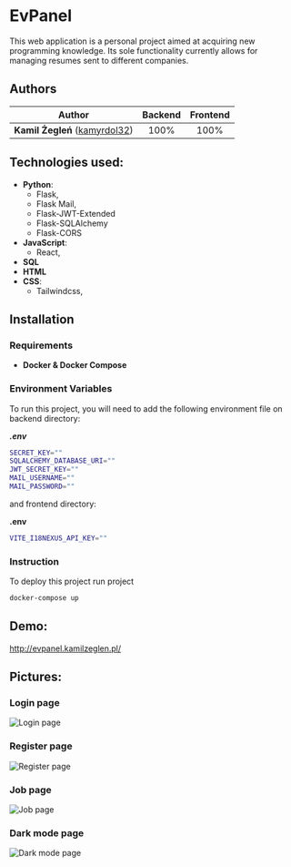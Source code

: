 # EvPanel

This web application is a personal project aimed at acquiring new programming knowledge. Its sole functionality currently allows for managing resumes sent to different companies.


## Authors

| Author | Backend | Frontend |
| :---: | :---: | :---: |
| **Kamil Żegleń** ([kamyrdol32](https://github.com/kamyrdol32))  | 100% | 100% |

## Technologies used:
  - **Python**:
      - Flask,
      - Flask Mail,
      - Flask-JWT-Extended
      - Flask-SQLAlchemy
      - Flask-CORS
  - **JavaScript**:
      - React,
  - **SQL**
  - **HTML**
  - **CSS**:
    - Tailwindcss,

## Installation
### Requirements
  - **Docker & Docker Compose**
  
### Environment Variables
To run this project, you will need to add the following environment file on backend directory:

_**.env**_
```bash
SECRET_KEY=""
SQLALCHEMY_DATABASE_URI=""
JWT_SECRET_KEY=""
MAIL_USERNAME=""
MAIL_PASSWORD=""
```

and frontend directory:

**.env**
```bash
VITE_I18NEXUS_API_KEY=""
```

### Instruction
To deploy this project run project

```bash
docker-compose up
```

## Demo:
<http://evpanel.kamilzeglen.pl/>
    
## Pictures:
### Login page
![Login page](https://i.imgur.com/5dPnLlI.png)
### Register page
![Register page](https://i.imgur.com/oOXUi2Y.png)
### Job page
![Job page](https://i.imgur.com/vLk1P79.png)
### Dark mode page
![Dark mode page](https://i.imgur.com/vqlpqWT.png)
